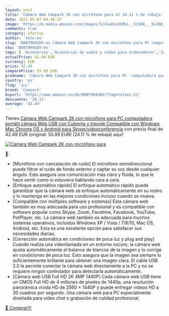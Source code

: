 ```yaml
---
layout: post
title: 'Cámara Web Campark 2K con micrófono para al 24.11 % de rebaja'
date: 2021-05-07 04:46:17
image: 'https://m.media-amazon.com/images/I/41wOc435MLL._SL500_._SL400_.jpg'
comments: true
category: ofertas
author: 'tole.es'
slug: 'B08T9H4SDV-es Cámara Web Campark 2K con micrófono para PC computadora...'
sku: 'B08T9H4SDV-es'
tags: [ 'Accesorios','Accesorios de audio y vídeo para ordenadores','Informática','Webcams y telefonía VoIP','android','campark', ]
actualPrice: 42.49 EUR
currency: EUR
price: 42.49
comparePrice: 55.99 EUR
prodname: 'Cámara Web Campark 2K con micrófono para PC  computadora portátil  cámara Web USB con Cubierta y trípode  Compatible con Windows  Mac Chrome OS y Android  para Skype/videoconferencia'
country: 'es'
flag: '🇪🇸'
brand: 'Campark'
buyurl: 'https://www.amazon.es/dp/B08T9H4SDV/?tag=tolees-21'
descuento: '24.11'
average: '42.49'
---
```


Tienes [Cámara Web Campark 2K con micrófono para PC  computadora portátil  cámara Web USB con Cubierta y trípode  Compatible con Windows  Mac Chrome OS y Android  para Skype/videoconferencia](https://www.amazon.es/dp/B08T9H4SDV/?tag=tolees-21) con precio final de  42.49 EUR (original: 55.99 EUR) (24.11 %  de rebaja) aqui!

[![Cámara Web Campark 2K con micrófono para](https://m.media-amazon.com/images/I/41wOc435MLL._SL500_._SL400_.jpg)](https://www.amazon.es/dp/B08T9H4SDV/?tag=tolees-21)

🔎:

- [Micrófono con cancelación de ruido] El micrófono omnidireccional puede filtrar el ruido de fondo externo y captar su voz desde cualquier ángulo. Esto asegura una comunicación más clara y fluida, lo que le hace sentir como si estuviera hablando cara a cara.
- [Enfoque automático rápido] El enfoque automático rápido puede garantizar que la cámara web se enfoque automáticamente en su rostro y lo mantenga en las mejores condiciones incluso cuando se mueva.
- [Compatible con múltiples software y sistemas] Esta cámara web también es muy adecuada para uso profesional y es compatible con software popular como Skype, Zoom, Facetime, Facebook, YouTube, PotPlayer, etc. La cámara web también es adecuada para muchos sistemas operativos, incluidos Windows XP / Vista / 7/8/10, Mac OS, Android, etc. Esta es una excelente opción para satisfacer sus necesidades diarias.
- [Corrección automática en condiciones de poca luz y plug and play] Cuando realiza una videollamada en un entorno oscuro, la cámara web ajusta automáticamente el balance de blancos de la imagen y lo corrige en condiciones de poca luz. Esto asegura que la imagen sea siempre lo suficientemente brillante para obtener una imagen clara. El cable USB 2.0 le permite conectar la cámara web directamente a la PC y no se requiere ningún controlador para detectarla automáticamente.
- [Cámara web USB Full HD 2K 4MP 1440P] Cada cámara web USB tiene un CMOS Full HD de 4 millones de píxeles de 1440p, una resolución panorámica vívida HD de 2560 × 1440P y puede entregar videos HD a 30 cuadros por segundo. Una cámara web para PC especialmente diseñada para video chat o grabación de calidad profesional.

[🛒 Comprar!!!](https://www.amazon.es/dp/B08T9H4SDV/?tag=tolees-21)
